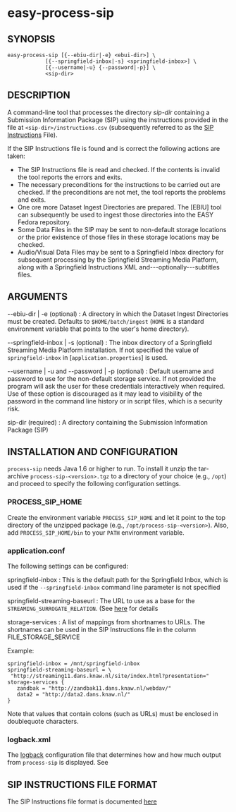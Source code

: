 easy-process-sip
================


SYNOPSIS
--------

    easy-process-sip [{--ebiu-dir|-e} <ebui-dir>] \
                [{--springfield-inbox|-s} <springfield-inbox>] \
                [{--username|-u} {--password|-p}] \
                <sip-dir>
                

DESCRIPTION
-----------

A command-line tool that processes the directory *sip-dir* containing a
Submission Information Package (SIP) using the instructions provided in the file
at `<sip-dir>/instructions.csv` (subsequently referred to as the [SIP Instructions]
File).

If the SIP Instructions file is found and is correct the following actions are taken:

* The SIP Instructions file is read and checked. If the contents is invalid the 
  tool reports the errors and exits.
* The necessary preconditions for the instructions to be carried out are checked. 
  If the preconditions are not met, the tool reports the problems and exits.
* One ore more Dataset Ingest Directories are prepared. The [EBIU] tool can 
  subsequently be used to ingest those directories into the EASY Fedora 
  repository.
* Some Data Files in the SIP may be sent to non-default storage locations *or*
  the prior existence of those files in these storage locations may be checked.
* Audio/Visual Data Files may be sent to a Springfield Inbox directory for
  subsequent processing by the Springfield Streaming Media Platform, along with
  a Springfield Instructions XML and---optionally---subtitles files.
  
  
ARGUMENTS
---------

--ebiu-dir | -e (optional)
:   A directory in which the Dataset Ingest Directories must be created.
    Defaults to ``$HOME/batch/ingest`` (``HOME`` is a standard environment variable that
    points to the user's home directory).

--springfield-inbox | -s (optional)
:   The inbox directory of a Springfield Streaming Media Platform installation. If not 
    specified the value of ``springfield-inbox`` in
   [``application.properties``] is used.

--username | -u and --password | -p (optional)
:   Default username and password to use for the non-default storage service. If
    not provided the program will ask the user for these credentials interactively when
    required. Use of these option is discouraged as it may lead to visibility of 
    the password in the command line history or in script files, which is a security
    risk.

sip-dir (required)
:   A directory containing the Submission Information Package (SIP)


INSTALLATION AND CONFIGURATION
------------------------------

``process-sip`` needs Java 1.6 or higher to run. To install it unzip the tar-archive
``process-sip-<version>.tgz`` to a directory of your choice (e.g., ``/opt``) and proceed
to specify the following configuration settings.


### PROCESS\_SIP\_HOME

Create the environment variable ``PROCESS_SIP_HOME`` and let it point to the top 
directory of the unzipped package (e.g., ``/opt/process-sip-<version>``). Also, add
``PROCESS_SIP_HOME/bin`` to your ``PATH`` environment variable.

### application.conf

The following settings can be configured:

springfield-inbox
:	This is the default path for the Springfield Inbox, which is used if the
    ``--springfield-inbox`` command line parameter is not specified
    
springfield-streaming-baseurl
:	The URL to use as a base for the ``STREAMING_SURROGATE_RELATION``. (See
    [here](sip-instructions.html#audio--video-springfield-metadata) for details
    
storage-services
:	A list of mappings from shortnames to URLs. The shortnames can be used in 
    the SIP Instructions file in the column FILE\_STORAGE\_SERVICE

Example:

    springfield-inbox = /mnt/springfield-inbox
    springfield-streaming-baseurl = \
     "http://streaming11.dans.knaw.nl/site/index.html?presentation="
    storage-services {
       zandbak = "http://zandbak11.dans.knaw.nl/webdav/"
       data2 = "http://data2.dans.knaw.nl/" 
    }

Note that values that contain colons (such as URLs) must be enclosed in doublequote
characters.


### logback.xml

The [logback] configuration file that determines how and how much output from
``process-sip`` is displayed. See


SIP INSTRUCTIONS FILE FORMAT
----------------------------

The SIP Instructions file format is documented [here][SIP Instructions]

[Excel to UTF-8 CSV]: https://www.ablebits.com/office-addins-blog/2014/04/24/convert-excel-csv/#export-csv-utf8
[LibreOffice]: https://www.libreoffice.org/
[Dublin Core elements]: http://www.dublincore.org/documents/dces/
[Dublin Core Term elements]: http://dublincore.org/documents/dcmi-terms/
[RFC4180]: http://tools.ietf.org/html/rfc4180
[WebDAV]: https://en.wikipedia.org/wiki/WebDAV
[logback]: http://logback.qos.ch/
[``application.yml``]: #applicationyml
[SIP Instructions]: sip-instructions.html




  







